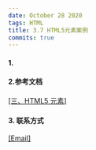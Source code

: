 ```yaml
---
date: October 28 2020
tags: HTML
title: 3.7 HTML5元素案例
commits: true
---
```


#### 1.

#### 2.参考文档

[[三、HTML5 元素]](https://web-oyster.github.io/2020/10/28/HTML/Tutorial/%E4%BA%94%E3%80%81HTML5%20%E5%85%83%E7%B4%A0/)

#### 3. 联系方式

[[Email]](yuanmin8888@outlook.com)
